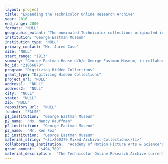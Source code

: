 ```yaml
--- 
layout: project 
title: "Expanding the Technicolor Online Research Archive"
year: 2016
end_range: 2000
formats: "NULL"
geographic_extant: "The nominated Technicolor collections originated in the following geographic regions: California, China, Delaware, Florida, Italy, Maine, Massachusetts, New York and London, UK."
institution: "George Eastman Museum"
institution_type: "NULL"
primary_contact: "Mr. Jared Case"
size: "NULL"
start_range: "1913"
summary: "George Eastman House d/b/a George Eastman Museum, in collaboration with the Academy of Motion Picture Arts & Sciences' Margaret Herrick Library and the Smithsonian Institution's National Museum of American History, will expand its Technicolor Online Research Archive (TORA), begun in 2015 with a grant from the National Endowment for the Humanities (40,000 objects digitized). This project supports digitization and online access of an additional 260,379 Technicolor documents from the collections of the three institutions, dating from 1913 to 2000. This free, web-based resource will be available to researchers, academics, and historians to study, understand, and appreciate the tremendous influence that Technicolor had on filmmaking and popular culture during the 20th century."
hc_id: "21856878"
program: "Digitizing Hidden Collections"
grant_type: "Digitizing Hidden Collections"
project_url: "NULL"
address1:  "NULL"
address2:  "NULL"
city:  "NULL"
state:  "NULL"
zip: "NULL"
repository_url:  "NULL"
funded:  "FALSE"
p1_institution:  "George Eastman Museum"
p2_name:  "Ms. Nancy Kauffman"
p2_institution:  "George Eastman Museum"
p3_name:  "Mr. Ken Fox"
p3_institution:  "George Eastman Museum"
material_string: "<li>260379 Mixed Archival Collections</li>"
collaborating_institution:  "Academy of Motion Picture Arts & Science's Margaret Herrick Library; Smithsonian Insitution's National Museum of American History"
grant_amount:  "$494,789"
material_description:  "The Technicolor Online Research Archive currently holds 40,000 digitized documents from the George Eastman Museum. This project will expand the archive to hold digital images of documents, photographs, and technology dating from 1913 to 2000, including the remaining 87% from the Technicolor collections at the Eastman Museum, and significant documents from the Margaret Herrick Library and the Smithsonian Institution. These unique collections encompass business, financial and technical documentation, photographs, and motion picture filming, processing and printing equipment used to accomplish the company's signature dye-transfer printing process. The George Eastman Museum cares for nine sub-collections, collectively grouped as the Technicolor Research Archive. These collections include Technicolor documentation, technology, and photographs donated by the Eastman Kodak Company; Technicolor; the family of Dr. John M. Andreas; Karl Thiede (Bill Gleason interviews); Frank J. Ricotta; Dr. Richard J. Goldberg; and purchases recently made by the museum. Linda Mehr, Director of The Margaret Herrick Library in Beverly Hills, and Shannon Perich, Associate Curator for the Smithsonian National Museum of American History in Washington, D.C., have each agreed to provide the Eastman Museum access to their significant Technicolor related collections for the purpose of digitization and online publication. These collections include Technicolor documentation and technology donated by Technicolor, the Estate of Tom Tarr, Clara Nielsen, Ronald Haver, and Daniel F. Comstock."
---
```

